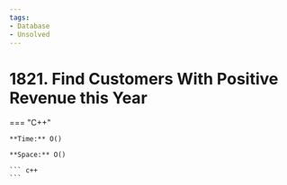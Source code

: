 ```yaml
---
tags:
- Database
- Unsolved
---
```



# 1821. Find Customers With Positive Revenue this Year

=== "C++"

    **Time:** O()

    **Space:** O()

    ``` c++
    ```